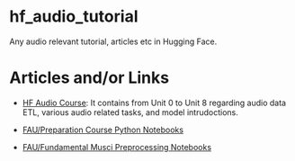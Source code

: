 # hf_audio_tutorial
Any audio relevant tutorial, articles etc in Hugging Face.

# Articles and/or Links
- [HF Audio Course](https://huggingface.co/learn/audio-course/en/chapter0/introduction):
  It contains from Unit 0 to Unit 8 regarding audio data ETL, various audio related tasks, and model intrudoctions.


- [FAU/Preparation Course Python Notebooks](https://www.audiolabs-erlangen.de/resources/MIR/PCP/PCP.html)
- [FAU/Fundamental Musci Preprocessing Notebooks](https://www.audiolabs-erlangen.de/resources/MIR/FMP/C0/C0.html)